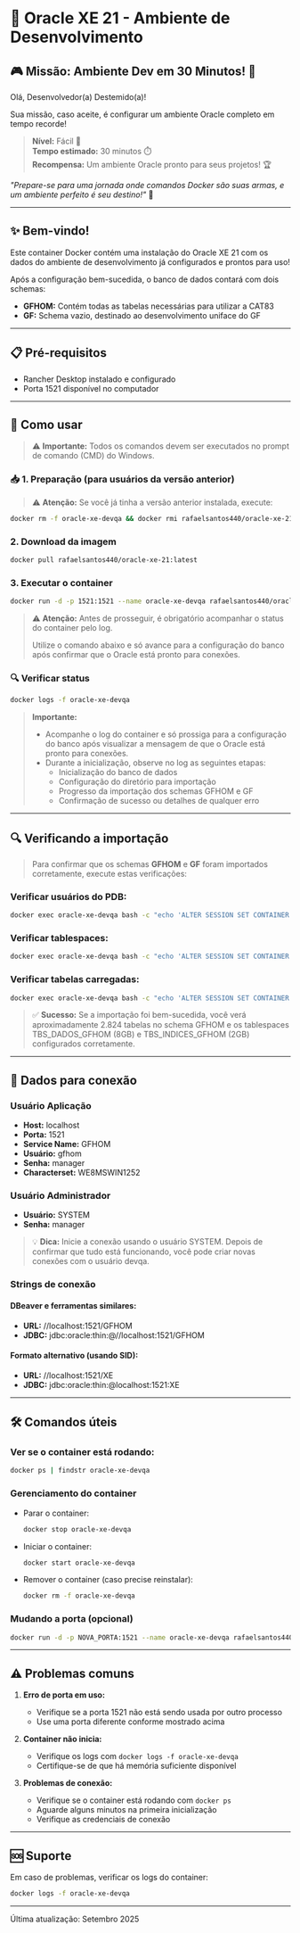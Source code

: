 
# 🐳 Oracle XE 21 - Ambiente de Desenvolvimento

## 🎮 Missão: Ambiente Dev em 30 Minutos! 🚀

Olá, Desenvolvedor(a) Destemido(a)!

Sua missão, caso aceite, é configurar um ambiente Oracle completo em tempo recorde!

> **Nível:** Fácil 🌟  
> **Tempo estimado:** 30 minutos ⏱️  
> **Recompensa:** Um ambiente Oracle pronto para seus projetos! 🏆

*"Prepare-se para uma jornada onde comandos Docker são suas armas, e um ambiente perfeito é seu destino!"* 🎯

---

## ✨ Bem-vindo!

Este container Docker contém uma instalação do Oracle XE 21 com os dados do ambiente de desenvolvimento já configurados e prontos para uso!

Após a configuração bem-sucedida, o banco de dados contará com dois schemas:
- **GFHOM:** Contém todas as tabelas necessárias para utilizar a CAT83
- **GF:** Schema vazio, destinado ao desenvolvimento uniface do GF

---

## 📋 Pré-requisitos

- Rancher Desktop instalado e configurado
- Porta 1521 disponível no computador

---

## 🚀 Como usar

> ⚠️ **Importante:** Todos os comandos devem ser executados no prompt de comando (CMD) do Windows.

### 📥 1. Preparação (para usuários da versão anterior)

> ⚠️ **Atenção:** Se você já tinha a versão anterior instalada, execute:
```sh
docker rm -f oracle-xe-devqa && docker rmi rafaelsantos440/oracle-xe-21
```

### 2. Download da imagem
```sh
docker pull rafaelsantos440/oracle-xe-21:latest
```

### 3. Executar o container
```sh
docker run -d -p 1521:1521 --name oracle-xe-devqa rafaelsantos440/oracle-xe-21:latest
```

> ⚠️ **Atenção:** Antes de prosseguir, é obrigatório acompanhar o status do container pelo log.
> 
> Utilize o comando abaixo e só avance para a configuração do banco após confirmar que o Oracle está pronto para conexões.

### 🔍 Verificar status
```sh
docker logs -f oracle-xe-devqa
```

> **Importante:**
> - Acompanhe o log do container e só prossiga para a configuração do banco após visualizar a mensagem de que o Oracle está pronto para conexões.
> - Durante a inicialização, observe no log as seguintes etapas:
>   - Inicialização do banco de dados
>   - Configuração do diretório para importação
>   - Progresso da importação dos schemas GFHOM e GF
>   - Confirmação de sucesso ou detalhes de qualquer erro

---

## 🔍 Verificando a importação

> Para confirmar que os schemas **GFHOM** e **GF** foram importados corretamente, execute estas verificações:

### Verificar usuários do PDB:
```sh
docker exec oracle-xe-devqa bash -c "echo 'ALTER SESSION SET CONTAINER = GFHOM;' > /tmp/users.sql && echo 'SELECT username FROM all_users ORDER BY username;' >> /tmp/users.sql && sqlplus -s '/ as sysdba' @/tmp/users.sql"
```

### Verificar tablespaces:
```sh
docker exec oracle-xe-devqa bash -c "echo 'ALTER SESSION SET CONTAINER = GFHOM;' > /tmp/tbs.sql && echo 'SELECT tablespace_name, ROUND(bytes/1024/1024/1024, 2) as SIZE_GB FROM dba_data_files;' >> /tmp/tbs.sql && sqlplus -s '/ as sysdba' @/tmp/tbs.sql"
```

### Verificar tabelas carregadas:
```sh
docker exec oracle-xe-devqa bash -c "echo 'ALTER SESSION SET CONTAINER = GFHOM;' > /tmp/tables.sql && echo 'SET LINESIZE 120' >> /tmp/tables.sql && echo 'SET PAGESIZE 100' >> /tmp/tables.sql && echo 'COLUMN owner FORMAT A20' >> /tmp/tables.sql && echo 'COLUMN tables_carregadas FORMAT 999999' >> /tmp/tables.sql && echo \"SELECT owner, COUNT(*) AS tables_carregadas FROM all_tables WHERE owner IN ('GFHOM', 'GF') GROUP BY owner;\" >> /tmp/tables.sql && sqlplus -s '/ as sysdba' @/tmp/tables.sql"
```

> ✅ **Sucesso:** Se a importação foi bem-sucedida, você verá aproximadamente 2.824 tabelas no schema GFHOM e os tablespaces TBS_DADOS_GFHOM (8GB) e TBS_INDICES_GFHOM (2GB) configurados corretamente.

---

## 🔌 Dados para conexão

### Usuário Aplicação
- **Host:** localhost
- **Porta:** 1521
- **Service Name:** GFHOM
- **Usuário:** gfhom
- **Senha:** manager
- **Characterset:** WE8MSWIN1252

### Usuário Administrador
- **Usuário:** SYSTEM
- **Senha:** manager

> 💡 **Dica:** Inicie a conexão usando o usuário SYSTEM. Depois de confirmar que tudo está funcionando, você pode criar novas conexões com o usuário devqa.

### Strings de conexão

#### DBeaver e ferramentas similares:
- **URL:** //localhost:1521/GFHOM
- **JDBC:** jdbc:oracle:thin:@//localhost:1521/GFHOM

#### Formato alternativo (usando SID):
- **URL:** //localhost:1521/XE
- **JDBC:** jdbc:oracle:thin:@localhost:1521:XE

---

## 🛠️ Comandos úteis

### Ver se o container está rodando:
```sh
docker ps | findstr oracle-xe-devqa
```

### Gerenciamento do container
- Parar o container:
   ```sh
   docker stop oracle-xe-devqa
   ```
- Iniciar o container:
   ```sh
   docker start oracle-xe-devqa
   ```
- Remover o container (caso precise reinstalar):
   ```sh
   docker rm -f oracle-xe-devqa
   ```

### Mudando a porta (opcional)
```sh
docker run -d -p NOVA_PORTA:1521 --name oracle-xe-devqa rafaelsantos440/oracle-xe-21:latest
```

---

## ⚠️ Problemas comuns

1. **Erro de porta em uso:**
    - Verifique se a porta 1521 não está sendo usada por outro processo
    - Use uma porta diferente conforme mostrado acima

2. **Container não inicia:**
    - Verifique os logs com `docker logs -f oracle-xe-devqa`
    - Certifique-se de que há memória suficiente disponível

3. **Problemas de conexão:**
    - Verifique se o container está rodando com `docker ps`
    - Aguarde alguns minutos na primeira inicialização
    - Verifique as credenciais de conexão

---

## 🆘 Suporte

Em caso de problemas, verificar os logs do container:
```sh
docker logs -f oracle-xe-devqa
```

---

Última atualização: Setembro 2025
